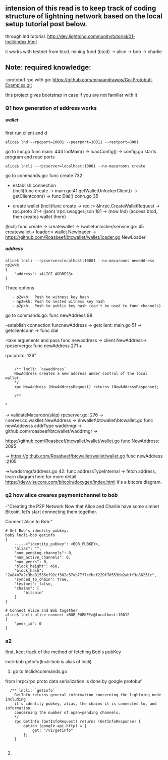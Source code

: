## intension of this read is to keep track of coding structure of lightning network based on the local setup tutorial post below.


through lnd tutorial.
http://dev.lightning.community/tutorial/01-lncli/index.html

it works with testnet from btcd.
<testnet>
mining fund (btcd) -> alice -> bob -> charlie

## Note: required knowledge:
-protobuf rpc with go:
https://github.com/minaandrawos/Go-Protobuf-Examples.git

this project gives bootstrap in case if you are not familiar with it




### Q1 how generation of address works

##### wallet
first run client and d 


```
alice$ lnd --rpcport=10001 --peerport=10011 --restport=8001
```

go to lnd.go func main: 443
lndMain() -> loadConfig() -> config.go
starts program and read ports


```
alice$ lncli --rpcserver=localhost:10001 --no-macaroons create
```

go to commands.go: func create 732

- establish connection  
(lncli)func create -> main.go:41 getWalletUnlockerClient() -> getClientconn() -> func Dial() conn.go 35

- create wallet
(lncli)func create -> req := &lnrpc.CreateWalletRequest -> rpc.proto 31->
(json) \rpc.swagger.json 181 ->
(now lnd)  (access btcd, then creates wallet there)

(lncli) func create -> createwallet -> /walletunlocker/service.go: 45 createwallet->
loader:= wallet.Newloader ->
https://github.com/Roasbeef/btcwallet/wallet/loader.go NewLoader


##### address 

```
alice$ lncli --rpcserver=localhost:10001 --no-macaroons newaddress np2wkh
{
    "address": <ALICE_ADDRESS>
}
```

Three options 
```
   - p2wkh:  Push to witness key hash
   - np2wkh: Push to nested witness key hash
   - p2pkh:  Push to public key hash (can't be used to fund channels)

```


go  to commands.go: func newAddress 98

-establish connection
funcnewAddress -> getclient: main.go 51 -> getclientconn -> func dial

-take arguments and pass 
func newaddress -> client.NewAddress-> rpcservergo: func newAddress 271 + 

rpc.proto: 126"
```

    /** lncli: `newaddress`
    NewAddress creates a new address under control of the local wallet.
    */
    rpc NewAddress (NewAddressRequest) returns (NewAddressResponse);

    /**
```
"

-> validateMacaroon(skip) rpcserver.go: 276 ->  r.server.cc.wakllet.NewAddress -> \lnwallet\btcwallet\btcwallet.go func newAddewss addrType waddrmgr ->
github.com/roasbeef/btcwallet/waddrmgr -> 

https://github.com/Roasbeef/btcwallet/wallet/wallet.go func NewAddress: 2095

-> https://github.com/Roasbeef/btcwallet/wallet/wallet.go func newAddress :2105

->/waddrmgr/address.go 42: func addressTypeInternal
-> fetch address, learn diagram here for more detail.
https://dev.visucore.com/bitcoin/doxygen/index.html
it's a bitcore diagram.

### q2 how alice creares paymentchannel to bob

-"Creating the P2P Network
Now that Alice and Charlie have some simnet Bitcoin, let’s start connecting them together.

Connect Alice to Bob:"

```
# Get Bob's identity pubkey:
bob$ lncli-bob getinfo
{
    ----->"identity_pubkey": <BOB_PUBKEY>,
    "alias": "",
    "num_pending_channels": 0,
    "num_active_channels": 0,
    "num_peers": 0,
    "block_height": 450,
    "block_hash": "2a84b7a2c3be81536ef92cf382e37ab77f7cfbcf229f7d553bb2abff3e86231c",
    "synced_to_chain": true,
    "testnet": false,
    "chains": [
        "bitcoin"
    ]
}

# Connect Alice and Bob together
alice$ lncli-alice connect <BOB_PUBKEY>@localhost:10012
{
    "peer_id": 0
}

```

### a2

first, keet track of the method of fetching Bob's pubKey

lncli-bob getinfo(lncli-bob is alias of lncli)

1. go to lnclid/commands.go 



from lnrpc/rpc.proto
data serialization is done by google protobuf

```
  /** lncli: `getinfo`
    GetInfo returns general information concerning the lightning node including
    it's identity pubkey, alias, the chains it is connected to, and information
    concerning the number of open+pending channels.
    */
    rpc GetInfo (GetInfoRequest) returns (GetInfoResponse) {
        option (google.api.http) = {
            get: "/v1/getinfo"
        };
    }


```


2. 
